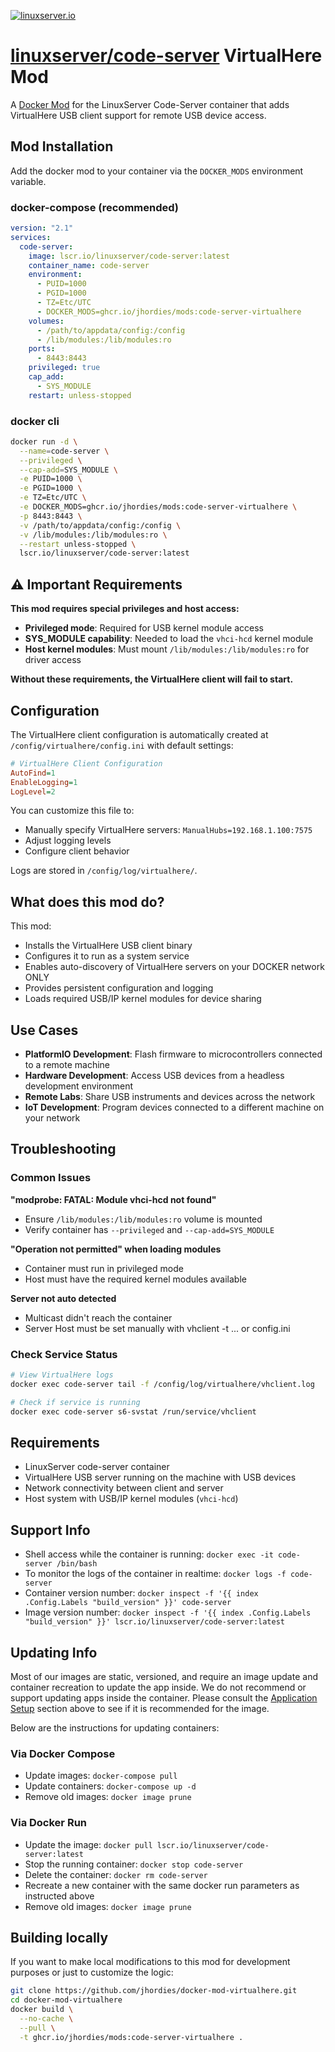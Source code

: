[![linuxserver.io](https://raw.githubusercontent.com/linuxserver/docker-templates/master/linuxserver.io/img/linuxserver_medium.png)](https://linuxserver.io)

# [linuxserver/code-server](https://github.com/linuxserver/docker-code-server) VirtualHere Mod

A [Docker Mod](https://github.com/linuxserver/docker-mods) for the LinuxServer Code-Server container that adds VirtualHere USB client support for remote USB device access.

## Mod Installation

Add the docker mod to your container via the `DOCKER_MODS` environment variable.

### docker-compose (recommended)

```yaml
version: "2.1"
services:
  code-server:
    image: lscr.io/linuxserver/code-server:latest
    container_name: code-server
    environment:
      - PUID=1000
      - PGID=1000
      - TZ=Etc/UTC
      - DOCKER_MODS=ghcr.io/jhordies/mods:code-server-virtualhere
    volumes:
      - /path/to/appdata/config:/config
      - /lib/modules:/lib/modules:ro
    ports:
      - 8443:8443
    privileged: true
    cap_add:
      - SYS_MODULE
    restart: unless-stopped
```

### docker cli

```bash
docker run -d \
  --name=code-server \
  --privileged \
  --cap-add=SYS_MODULE \
  -e PUID=1000 \
  -e PGID=1000 \
  -e TZ=Etc/UTC \
  -e DOCKER_MODS=ghcr.io/jhordies/mods:code-server-virtualhere \
  -p 8443:8443 \
  -v /path/to/appdata/config:/config \
  -v /lib/modules:/lib/modules:ro \
  --restart unless-stopped \
  lscr.io/linuxserver/code-server:latest
```

## ⚠️ Important Requirements

**This mod requires special privileges and host access:**

- **Privileged mode**: Required for USB kernel module access
- **SYS_MODULE capability**: Needed to load the `vhci-hcd` kernel module
- **Host kernel modules**: Must mount `/lib/modules:/lib/modules:ro` for driver access

**Without these requirements, the VirtualHere client will fail to start.**

## Configuration

The VirtualHere client configuration is automatically created at `/config/virtualhere/config.ini` with default settings:

```ini
# VirtualHere Client Configuration
AutoFind=1
EnableLogging=1
LogLevel=2
```

You can customize this file to:
- Manually specify VirtualHere servers: `ManualHubs=192.168.1.100:7575`
- Adjust logging levels
- Configure client behavior

Logs are stored in `/config/log/virtualhere/`.

## What does this mod do?

This mod:
- Installs the VirtualHere USB client binary
- Configures it to run as a system service
- Enables auto-discovery of VirtualHere servers on your DOCKER network ONLY
- Provides persistent configuration and logging
- Loads required USB/IP kernel modules for device sharing

## Use Cases

- **PlatformIO Development**: Flash firmware to microcontrollers connected to a remote machine
- **Hardware Development**: Access USB devices from a headless development environment  
- **Remote Labs**: Share USB instruments and devices across the network
- **IoT Development**: Program devices connected to a different machine on your network

## Troubleshooting

### Common Issues

**"modprobe: FATAL: Module vhci-hcd not found"**
- Ensure `/lib/modules:/lib/modules:ro` volume is mounted
- Verify container has `--privileged` and `--cap-add=SYS_MODULE`

**"Operation not permitted" when loading modules**
- Container must run in privileged mode
- Host must have the required kernel modules available

**Server not auto detected**
- Multicast didn't reach the container
- Server Host must be set manually with vhclient -t ... or config.ini

### Check Service Status

```bash
# View VirtualHere logs
docker exec code-server tail -f /config/log/virtualhere/vhclient.log

# Check if service is running
docker exec code-server s6-svstat /run/service/vhclient
```

## Requirements

- LinuxServer code-server container
- VirtualHere USB server running on the machine with USB devices  
- Network connectivity between client and server
- Host system with USB/IP kernel modules (`vhci-hcd`)

## Support Info

- Shell access while the container is running: `docker exec -it code-server /bin/bash`
- To monitor the logs of the container in realtime: `docker logs -f code-server`
- Container version number: `docker inspect -f '{{ index .Config.Labels "build_version" }}' code-server`
- Image version number: `docker inspect -f '{{ index .Config.Labels "build_version" }}' lscr.io/linuxserver/code-server:latest`

## Updating Info

Most of our images are static, versioned, and require an image update and container recreation to update the app inside. We do not recommend or support updating apps inside the container. Please consult the [Application Setup](#application-setup) section above to see if it is recommended for the image.

Below are the instructions for updating containers:

### Via Docker Compose

- Update images: `docker-compose pull`
- Update containers: `docker-compose up -d`
- Remove old images: `docker image prune`

### Via Docker Run

- Update the image: `docker pull lscr.io/linuxserver/code-server:latest`
- Stop the running container: `docker stop code-server`
- Delete the container: `docker rm code-server`
- Recreate a new container with the same docker run parameters as instructed above
- Remove old images: `docker image prune`

## Building locally

If you want to make local modifications to this mod for development purposes or just to customize the logic:

```bash
git clone https://github.com/jhordies/docker-mod-virtualhere.git
cd docker-mod-virtualhere
docker build \
  --no-cache \
  --pull \
  -t ghcr.io/jhordies/mods:code-server-virtualhere .
```